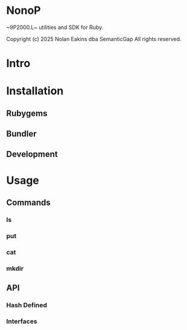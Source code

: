 # NonoP

~9P2000.L~ utilities and SDK for Ruby.

Copyright (c) 2025 Nolan Eakins dba SemanticGap
All rights reserved.


# Intro


# Installation

## Rubygems

## Bundler

## Development


# Usage

## Commands

### ls

### put

### cat

### mkdir


## API

### Hash Defined

### Interfaces
